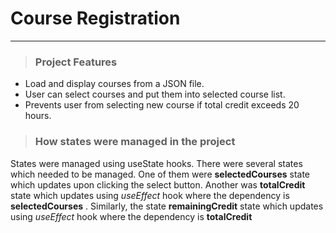 # Course Registration
---
> ### Project Features
* Load and display courses from a JSON file.
* User can select courses and put them into selected course list.
* Prevents user from selecting new course if total credit exceeds 20 hours.

> ### How states were managed in the project

States were managed using useState hooks. There were several states which needed to be managed. 
One of them were **selectedCourses** state which updates upon clicking the select button.
Another was **totalCredit** state which updates using _useEffect_ hook where the dependency is **selectedCourses** . 
Similarly, the state **remainingCredit** state which updates using _useEffect_ hook where the dependency is **totalCredit**